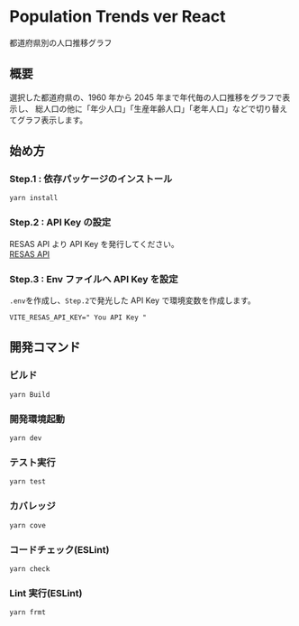 # Population Trends ver React

都道府県別の人口推移グラフ

## 概要

選択した都道府県の、1960 年から 2045 年まで年代毎の人口推移をグラフで表示し、
総人口の他に「年少人口」「生産年齢人口」「老年人口」などで切り替えてグラフ表示します。

## 始め方

### Step.1 : 依存パッケージのインストール

```
yarn install
```

### Step.2 : API Key の設定

RESAS API より API Key を発行してください。  
[RESAS API](https://opendata.resas-portal.go.jp/)

### Step.3 : Env ファイルへ API Key を設定

`.env`を作成し、`Step.2`で発光した API Key で環境変数を作成します。

```
VITE_RESAS_API_KEY=" You API Key "
```

## 開発コマンド

### ビルド

```
yarn Build
```

### 開発環境起動

```
yarn dev
```

### テスト実行

```
yarn test
```

### カバレッジ

```
yarn cove
```

### コードチェック(ESLint)

```
yarn check
```

### Lint 実行(ESLint)

```
yarn frmt
```
